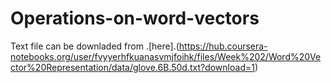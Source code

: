 # Operations-on-word-vectors

Text file can be downladed from .[here].(https://hub.coursera-notebooks.org/user/fvyyerhfkuanasvmjfoihk/files/Week%202/Word%20Vector%20Representation/data/glove.6B.50d.txt?download=1)
